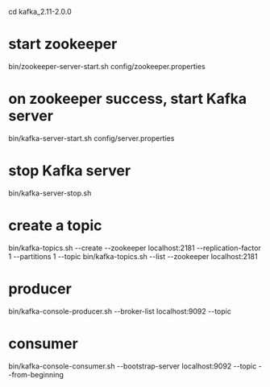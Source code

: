 cd kafka_2.11-2.0.0

# start zookeeper
bin/zookeeper-server-start.sh config/zookeeper.properties

# on zookeeper success, start Kafka server
bin/kafka-server-start.sh config/server.properties

# stop Kafka server
bin/kafka-server-stop.sh

# create a topic
bin/kafka-topics.sh --create --zookeeper localhost:2181 --replication-factor 1 --partitions 1 --topic <topic-name>
bin/kafka-topics.sh --list --zookeeper localhost:2181

# producer
bin/kafka-console-producer.sh --broker-list localhost:9092 --topic <topic-name>

# consumer
bin/kafka-console-consumer.sh --bootstrap-server localhost:9092 --topic <topic-name> --from-beginning